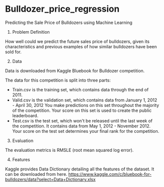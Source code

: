 # Bulldozer_price_regression
Predicting the Sale Price of Bulldozers using Machine Learning

1. Problem Definition

How well could we predict the future sales price of bulldozers, given its characteristics and previous examples of how similar bulldozers have been sold for.

2. Data

Data is downloaded from Kaggle Bluebook for Bulldozer competition.

The data for this competition is split into three parts:

* Train.csv is the training set, which contains data through the end of 2011.
* Valid.csv is the validation set, which contains data from January 1, 2012 - April 30, 2012 You make predictions on this set throughout the majority of the competition. Your score on this set is used to create the public leaderboard.
* Test.csv is the test set, which won't be released until the last week of the competition. It contains data from May 1, 2012 - November 2012. Your score on the test set determines your final rank for the competition.

3. Evaluation

The evaluation metrics is RMSLE (root mean squared log error).

4. Features

Kaggle provides Data Dictionary detailing all the features of the dataset. It can be downloaded from here. https://www.kaggle.com/c/bluebook-for-bulldozers/data?select=Data+Dictionary.xlsx
